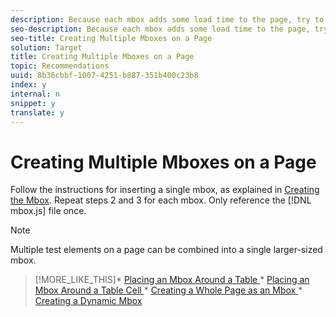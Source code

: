 ```yaml
---
description: Because each mbox adds some load time to the page, try to limit the number of mboxes on each page to ten.
seo-description: Because each mbox adds some load time to the page, try to limit the number of mboxes on each page to ten.
seo-title: Creating Multiple Mboxes on a Page
solution: Target
title: Creating Multiple Mboxes on a Page
topic: Recommendations
uuid: 8b36cbbf-1007-4251-b887-351b400c23b8
index: y
internal: n
snippet: y
translate: y
---
```


# Creating Multiple Mboxes on a Page

Follow the instructions for inserting a single mbox, as explained in [ Creating the Mbox](../../../c_rec_mng_recs/c_Managing_Mboxes/t_Creating_the_Mbox/t_Creating_the_Mbox.md#task_A1D1A81FCFF046D2A2DF21814C05DA7D). Repeat steps 2 and 3 for each mbox. Only reference the [!DNL  mbox.js] file once. 


>[!NOTE]
>
>Multiple test elements on a page can be combined into a single larger-sized mbox.


>[!MORE_LIKE_THIS]* [ Placing an Mbox Around a Table ](r_Placing_an_Mbox_Around_a_Table.md#reference_361F35DEA8CC4E2B87B470F72C9E344F)* [ Placing an Mbox Around a Table Cell ](r_Placing_an_Mbox_Around_a_Table_Cell.md#reference_CBE33BC9DE884F14B39478818C164F43)* [ Creating a Whole Page as an Mbox ](r_Creating_a_Whole_Page_as_an_Mbox.md#reference_F3E59E7326D946E4897AE41C3A6B40CE)* [ Creating a Dynamic Mbox ](r_Creating_a_Dynamic_Mbox.md#reference_60A14E7EB8754383B2DC6A7E4D531AB4)